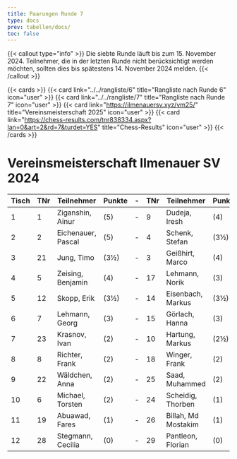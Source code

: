```yaml
---
title: Paarungen Runde 7
type: docs
prev: tabellen/docs/
toc: false
---
```


{{< callout type="info" >}}
Die siebte Runde läuft bis zum 15. November 2024. Teilnehmer, die in der letzten Runde nicht berücksichtigt werden möchten, sollten dies bis spätestens 14. November 2024 melden.
{{< /callout >}}

{{< cards >}}
{{< card link="../../rangliste/6" title="Rangliste nach Runde 6" icon="user" >}}
{{< card link="../../rangliste/7" title="Rangliste nach Runde 7" icon="user" >}}
{{< card link="https://ilmenauersv.xyz/vm25/" title="Vereinsmeisterschaft 2025" icon="user" >}}
{{< card link="https://chess-results.com/tnr838334.aspx?lan=0&art=2&rd=7&turdet=YES" title="Chess-Results" icon="user" >}}
{{< /cards >}}

# Vereinsmeisterschaft Ilmenauer SV 2024

| Tisch | TNr | Teilnehmer        | Punkte | - | TNr | Teilnehmer          | Punkte | Ergebnis |
|-------|-----|--------------------|--------|---|-----|---------------------|--------|----------|
| 1     | 1   | Ziganshin, Ainur  | (5)    | - | 9   | Dudeja, Iresh       | (4)    | -        |
| 2     | 2   | Eichenauer, Pascal | (5)   | - | 4   | Schenk, Stefan      | (3½)   | -        |
| 3     | 21  | Jung, Timo        | (3½)   | - | 3   | Geißhirt, Marco     | (4)    | -        |
| 4     | 5   | Zeising, Benjamin | (4)    | - | 17  | Lehmann, Norik      | (3)    | 1 - 0    |
| 5     | 12  | Skopp, Erik       | (3½)   | - | 14  | Eisenbach, Markus   | (3½)   | -        |
| 6     | 7   | Lehmann, Georg    | (3)    | - | 15  | Görlach, Hanna      | (3)    | -        |
| 7     | 23  | Krasnov, Ivan     | (2)    | - | 10  | Hartung, Markus     | (2½)   | -        |
| 8     | 8   | Richter, Frank    | (2)    | - | 18  | Winger, Frank       | (2)    | 1 - 0    |
| 9     | 22  | Wäldchen, Anna    | (2)    | - | 25  | Saad, Muhammed      | (2)    | -        |
| 10    | 6   | Michael, Torsten  | (2)    | - | 24  | Scheidig, Thorben   | (1)    | -        |
| 11    | 19  | Abuawad, Fares    | (1)    | - | 26  | Billah, Md Mostakim | (1)    | -        |
| 12    | 28  | Stegmann, Cecilia | (0)    | - | 29  | Pantleon, Florian   | (0)    | 0 - 1    |
